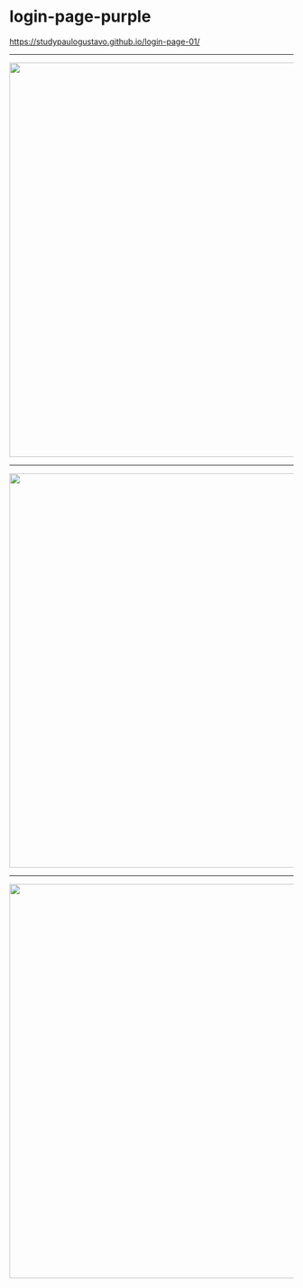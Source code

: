 # login-page-purple
https://studypaulogustavo.github.io/login-page-01/
<hr>
   <div align="center">
        <img src="https://github.com/studypaulogustavo/login-page-01/assets/141532372/ab3bb0e3-f25b-46ee-ad12-a430959b708e" width="700px" />
    </div>
<hr>
<div align="center">
        <img src="https://github-production-user-asset-6210df.s3.amazonaws.com/141532372/263206983-f1d5243e-6503-4303-924d-d9851307aaec.png" width="700px" />
    </div>
<hr>
  <div align="center">
        <img src="https://github-production-user-asset-6210df.s3.amazonaws.com/141532372/263206992-7b04ee9c-56ba-49f6-8572-ab4d1a46f15b.png" width="700px" />
    </div>
